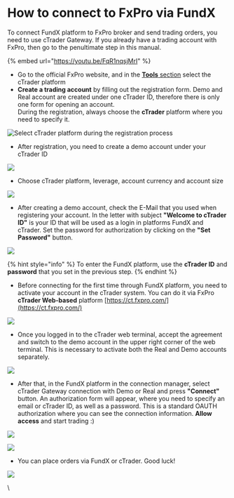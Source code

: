 # How to connect to FxPro via FundX

To connect FundX platform to FxPro broker and send trading orders, you need to use cTrader Gateway. If you already have a trading account with FxPro, then go to the penultimate step in this manual.

{% embed url="https://youtu.be/FqR1nqsjMrI" %}

* Go to the official FxPro website, and in the [**Tools** section](https://www.fxpro.com/trading-platforms/ctrader) select the cTrader platform
* **Create a trading account** by filling out the registration form. Demo and Real account are created under one cTrader ID, therefore there is only one form for opening an account.\
  During the registration, always choose the **cTrader** platform where you need to specify it.

![Select cTrader platform during the registration process](../../.gitbook/assets/register-with-fxpro-\_-select-ctrader.png)

* After registration, you need to create a demo account under your cTrader ID

![](../../.gitbook/assets/fxpro-direct-create-demo.png)

* Choose cTrader platform, leverage, account currency and account size

![](../../.gitbook/assets/fxpro-direct-demo.png)

* After creating a demo account, check the E-Mail that you used when registering your account. In the letter with subject **"Welcome to cTrader ID"** is your ID that will be used as a login in platforms FundX and cTrader. Set the password for authorization by clicking on the **"Set Password"** button.

![](../../.gitbook/assets/set-password.png)

{% hint style="info" %}
To enter the FundX platform, use the **cTrader ID** and **password** that you set in the previous step.
{% endhint %}

* Before connecting for the first time through FundX platform, you need to activate your account in the cTrader system. You can do it via FxPro **cTrader Web-based** platform [https://ct.fxpro.com/](https://ct.fxpro.com/)

![](../../.gitbook/assets/fxpro-ctrader-activation.png)

* Once you logged in to the cTrader web terminal, accept the agreement and switch to the demo account in the upper right corner of the web terminal. This is necessary to activate both the Real and Demo accounts separately.

![](../../.gitbook/assets/select-demo-account.png)

* After that, in the FundX platform in the connection manager, select cTrader Gateway connection with Demo or Real and press **"Connect"** button. An authorization form will appear, where you need to specify an email or cTrader ID, as well as a password. This is a standard OAUTH authorization where you can see the connection information. **Allow access** and start trading :)

![](../../.gitbook/assets/ctrader-connection.gif)

![](../../.gitbook/assets/oauth-2019-08-14-18.57.12.png)

* You can place orders via FundX or cTrader. Good luck!

![](../../.gitbook/assets/chart-on-ctrader-an-quantower.png)

\




